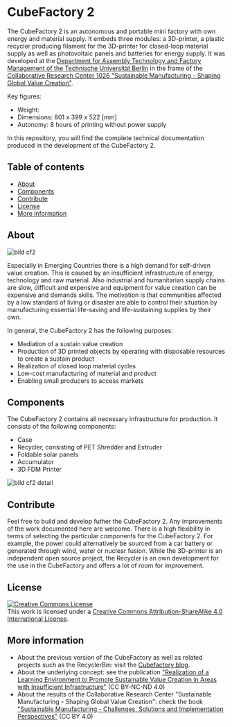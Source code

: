 # CubeFactory 2

The CubeFactory 2 is an autonomous and portable mini factory with own energy and material supply. It embeds three modules: a 3D-printer, a plastic recycler producing filament for the 3D-printer for closed-loop material supply as well as photovoltaic panels and batteries for energy supply. It was developed at the [Department for Assembly Technology and Factory Management of the Technische Universität Berlin](http://www.mf.tu-berlin.de/) in the frame of the [Collaborative Research Center 1026 "Sustainable Manufacturing - Shaping Global Value Creation"](http://www.sustainable-manufacturing.net).

Key figures:
* Weight:
* Dimensions: 801 x 399 x 522 [mm]
* Autonomy: 8 hours of printing without power supply


In this repository, you will find the complete technical documentation produced in the development of the CubeFactory 2.

## Table of contents

* [About](#about)
* [Components](#components)
* [Contribute](#contribute)
* [License](#license)
* [More information](#more-information)

## About

![bild cf2](https://user-images.githubusercontent.com/28983580/27388247-3f9d4b84-569b-11e7-93f6-8e0f641c0413.jpg)

Especially in Emerging Countries there is a high demand for self-driven value creation. This is caused by an insufficient infrastructure of energy, technology and raw material. Also industrial and humanitarian supply chains are slow, difficult and expensive and equipment for value creation can be expensive and demands skills.
The motivation is that communities affected by a low standard of living or disaster are able to control their situation by manufacturing essential life-saving and life-sustaining supplies by their own.

In general, the CubeFactory 2 has the following purposes:
* Mediation of a sustain value creation
* Production of 3D printed objects by operating with disposable resources to create a sustain product
* Realization of closed loop material cycles
* Low-cost manufacturing of material and product
* Enabling small producers to access markets

## Components

The CubeFactory 2 contains all necessary infrastructure for production. It consists of the following components:
* Case
* Recycler, consisting of PET Shredder and Extruder
* Foldable solar panels
* Accumulator
* 3D FDM Printer

![bild cf2 detail](https://user-images.githubusercontent.com/28983580/27388276-5469657a-569b-11e7-8936-568ee5e50a62.png)

## Contribute

Feel free to build and develop futher the CubeFactory 2. Any improvements of the work documented here are welcome.
There is a high flexibility in terms of selecting the particular components for the CubeFactory 2. For example, the power could alternatively be sourced from a car battery or generated through wind, water or nuclear fusion. While the 3D-printer is an independent open source project, the Recycler is an own development for the use in the CubeFactory and offers a lot of room for improvement.  

## License

<a rel="license" href="http://creativecommons.org/licenses/by-sa/4.0/"><img alt="Creative Commons License" style="border-width:0" src="https://i.creativecommons.org/l/by-sa/4.0/88x31.png" /></a><br />This work is licensed under a <a rel="license" href="http://creativecommons.org/licenses/by-sa/4.0/">Creative Commons Attribution-ShareAlike 4.0 International License</a>.

## More information
* About the previous version of the CubeFactory as well as related projects such as the RecyclerBin: visit the [Cubefactory blog](http://cubefactory.org/).
* About the underlying concept: see the publication ["Realization of a Learning Environment to Promote Sustainable Value Creation in Areas with Insufficient Infrastructure"](http://www.sciencedirect.com/science/article/pii/S2212827115005399) (CC BY-NC-ND 4.0)
* About the results of the Collaborative Research Center "Sustainable Manufacturing - Shaping Global Value Creation": check the book ["Sustainable Manufacturing - Challenges, Solutions and Implementation Perspectives"](https://link.springer.com/book/10.1007/978-3-319-48514-0) (CC BY 4.0)
